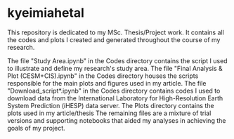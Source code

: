 # kyeimiahetal
This repository is dedicated to my MSc. Thesis/Project work. It contains all the codes and plots I created and generated throughout the course of my research.

The file "Study Area.ipynb" in the Codes directory contains the script I used to illustrate and define my research's study area.
The file "Final Analysis & Plot (CESM+CIS).ipynb" in the Codes directory houses the scripts responsible for the main plots and figures used in my article.
The file "Download_script*.ipynb"  in the Codes directory contains codes I used to download data from the International Laboratory for High-Resolution Earth System Prediction (iHESP) data server.
The Plots directory contains the plots used in my article/thesis
The remaining files are a mixture of trial versions and supporting notebooks that aided my analyses in achieving the goals of my project.
